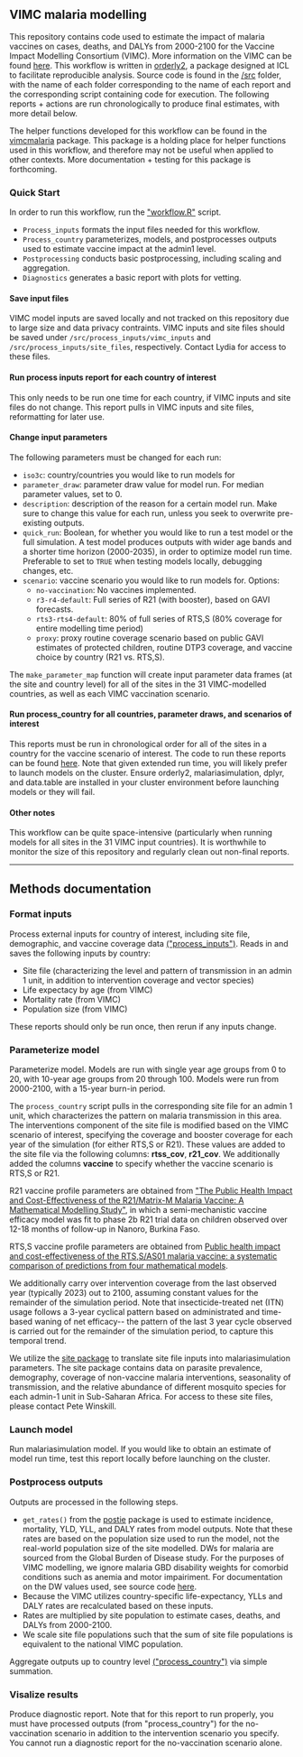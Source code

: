 ## VIMC malaria modelling
This repository contains code used to estimate the impact of malaria vaccines on cases, deaths, and DALYs from 2000-2100 for the Vaccine Impact Modelling Consortium (VIMC). More information on the VIMC can be found [here](https://www.vaccineimpact.org/). This workflow is written in [orderly2](https://mrc-ide.github.io/orderly2/), a package designed at ICL to facilitate reproducible analysis. Source code is found in the [/src](https://github.com/mrc-ide/VIMC_malaria/tree/main/src) folder, with the name of each folder corresponding to the name of each report and the corresponding script containing code for execution. The following reports + actions are run chronologically to produce final estimates, with more detail below. 

The helper functions developed for this workflow can be found in the [vimcmalaria](https://github.com/mrc-ide/vimcmalaria) package. This package is a holding place for helper functions used in this workflow, and therefore may not be useful when applied to other contexts. More documentation + testing for this package is forthcoming.

###  Quick Start
In order to run this workflow, run the ["workflow.R"](https://github.com/mrc-ide/VIMC_malaria/blob/main/workflow.R) script. 
- `Process_inputs` formats the input files needed for this workflow.
- `Process_country` parameterizes, models, and postprocesses outputs used to estimate vaccine impact at the admin1 level.
- `Postprocessing` conducts basic postprocessing, including scaling and aggregation.
- `Diagnostics` generates a basic report with plots for vetting.

#### Save input files
VIMC model inputs are saved locally and not tracked on this repository due to large size and data privacy contraints. VIMC inputs and site files should be saved under `/src/process_inputs/vimc_inputs` and `/src/process_inputs/site_files`, respectively. Contact Lydia for access to these files.

#### Run process inputs report for each country of interest
This only needs to be run one time for each country, if VIMC inputs and site files do not change. This report pulls in VIMC inputs and site files, reformatting for later use. 

####  Change input parameters
The following parameters must be changed for each run:
- `iso3c`: country/countries you would like to run models for
- `parameter_draw`: parameter draw value for model run. For median parameter values, set to 0.
- `description`: description of the reason for a certain model run. Make sure to change this value for each run, unless you seek to overwrite pre-existing outputs.
- `quick_run`: Boolean, for whether you would like to run a test model or the full simulation. A test model produces outputs with wider age bands and a shorter time horizon (2000-2035), in order to optimize model run time. Preferable to set to `TRUE` when testing models locally, debugging changes, etc.
- `scenario`: vaccine scenario you would like to run models for. Options:
    * `no-vaccination`: No vaccines implemented. 
    * `r3-r4-default`: Full series of R21 (with booster), based on GAVI forecasts.
    * `rts3-rts4-default`: 80% of full series of RTS,S (80% coverage for entire modelling time period)
    * `proxy`: proxy routine coverage scenario based on public GAVI estimates of protected children, routine DTP3 coverage, and vaccine choice by country (R21 vs. RTS,S). 
      
The `make_parameter_map` function will create input parameter data frames (at the site and country level) for all of the sites in the 31 VIMC-modelled countries, as well as each VIMC vaccination scenario. 

#### Run process_country  for all countries, parameter draws, and scenarios of interest
This reports must be run in chronological order for all of the sites in a country for the vaccine scenario of interest. The code to run these reports can be found [here](https://github.com/mrc-ide/VIMC_malaria/blob/main/workflow.R). 
Note that given extended run time, you will likely prefer to launch models on the cluster. Ensure orderly2, malariasimulation, dplyr, and data.table are installed in your cluster environment before launching models or they will fail. 

#### Other notes
This workflow can be quite space-intensive (particularly when running models for all sites in the 31 VIMC input countries). It is worthwhile to monitor the size of this repository and regularly clean out non-final reports. 

---

## Methods documentation
###  Format inputs
Process external inputs for country of interest, including site file, demographic, and vaccine coverage data [("process_inputs")](https://github.com/mrc-ide/VIMC_malaria/blob/main/src/process_inputs/process_inputs.R). Reads in and saves the following inputs by country:
- Site file (characterizing the level and pattern of transmission in an admin 1 unit, in addition to intervention coverage and vector species)
- Life expectacy by age (from VIMC)
- Mortality rate (from VIMC)
- Population size (from VIMC)

These reports should only be run once, then rerun if any inputs change.

### Parameterize model
Parameterize model. Models are run with single year age groups from 0 to 20, with 10-year age groups from 20 through 100. Models were run from 2000-2100, with a 15-year burn-in period.

The `process_country` script pulls in the corresponding site file for an admin 1 unit, which characterizes the pattern on malaria transmission in this area. The interventions component of the site file is modified based on the VIMC scenario of interest, specifying the coverage and booster coverage for each year of the simulation (for either RTS,S or R21). These values are added to the site file via the following columns: **rtss_cov**, **r21_cov**. We additionally added the columns **vaccine** to specify whether the vaccine scenario is RTS,S or R21. 

R21 vaccine profile parameters are obtained from ["The Public Health Impact and Cost-Effectiveness of the R21/Matrix-M Malaria Vaccine: A Mathematical Modelling Study"]([https://papers.ssrn.com/sol3/papers.cfm?abstract_id=4597985](https://www.thelancet.com/journals/laninf/article/PIIS1473-3099(23)00816-2/fulltext)), in which a semi-mechanistic vaccine efficacy model was fit to phase 2b R21 trial data on children observed over 12-18 months of follow-up in Nanoro, Burkina Faso.

RTS,S vaccine profile parameters are obtained from [Public health impact and cost-effectiveness of the RTS,S/AS01 malaria vaccine: a systematic comparison of predictions from four mathematical models](https://www.thelancet.com/journals/laninf/article/PIIS1473-3099(23)00816-2/fulltext). 

We additionally carry over intervention coverage from the last observed year (typically 2023) out to 2100, assuming constant values for the remainder of the simulation period. Note that insecticide-treated net (ITN) usage follows a 3-year cyclical pattern based on administrated and time-based waning of net efficacy-- the pattern of the last 3 year cycle observed is carried out for the remainder of the simulation period, to capture this temporal trend. 

We utilize the [site package](https://mrc-ide.github.io/site/) to translate site file inputs into malariasimulation parameters. The site package contains data on parasite prevalence, demography, coverage of non-vaccine malaria interventions, seasonality of transmission, and the relative abundance of different mosquito species for each admin-1 unit in Sub-Saharan Africa. For access to these site files, please contact Pete Winskill. 

### Launch model
Run malariasimulation model. If you would like to obtain an estimate of model run time, test this report locally before launching on the cluster.

### Postprocess outputs 
Outputs are processed in the following steps.

* `get_rates()` from the [postie](https://github.com/mrc-ide/postie) package is used to estimate incidence, mortality, YLD, YLL, and DALY rates from model outputs. Note that these rates are based on the population size used to run the model, not the real-world population size of the site modelled. DWs for malaria are sourced from the Global Burden of Disease study. For the purposes of VIMC modelling, we ignore malaria GBD disability weights for comorbid conditions such as anemia and motor impairiment. For documentation on the DW values used, see source code [here](https://github.com/mrc-ide/postie/blob/dalys/R/epi.R#L36-L85).
* Because the VIMC utilizes country-specific life-expectancy, YLLs and DALY rates are recalculated based on these inputs.
* Rates are multiplied by site population to estimate cases, deaths, and DALYs from 2000-2100.
* We scale site file populations such that the sum of site file populations is equivalent to the national VIMC population.

Aggregate outputs up to country level [("process_country")](https://github.com/mrc-ide/VIMC_malaria/blob/main/src/process_country/orderly.R) via simple summation.

### Visalize results
Produce diagnostic report. Note that for this report to run properly, you must have processed outputs (from "process_country") for the no-vaccination scenario in addition to the intervention scenario you specify. You cannot run a diagnostic report for the no-vaccination scenario alone.
